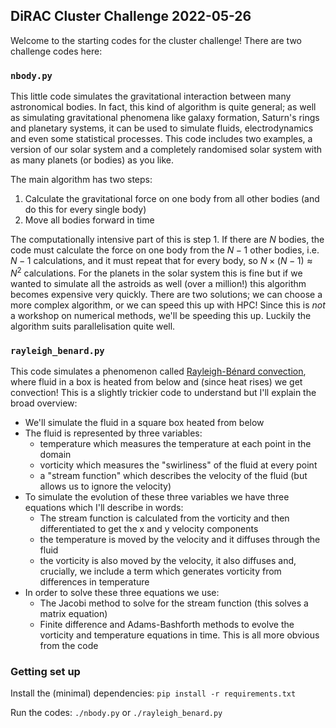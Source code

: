 ## DiRAC Cluster Challenge 2022-05-26

Welcome to the starting codes for the cluster challenge! There are two challenge codes here:

### `nbody.py`

This little code simulates the gravitational interaction between many astronomical bodies. In fact, this kind of algorithm is quite general; as well as simulating gravitational phenomena like galaxy formation, Saturn's rings and planetary systems, it can be used to simulate fluids, electrodynamics and even some statistical processes. This code includes two examples, a version of our solar system and a completely randomised solar system with as many planets (or bodies) as you like.

The main algorithm has two steps:

1. Calculate the gravitational force on one body from all other bodies (and do this for every single body)
2. Move all bodies forward in time

The computationally intensive part of this is step 1. If there are $N$ bodies, the code must calculate the force on one body from the $N-1$ other bodies, i.e. $N-1$ calculations, and it must repeat that for every body, so $N \times (N-1) \approx N^2$ calculations. For the planets in the solar system this is fine but if we wanted to simulate all the astroids as well (over a million!) this algorithm becomes expensive very quickly. There are two solutions; we can choose a more complex algorithm, or we can speed this up with HPC! Since this is *not* a workshop on numerical methods, we'll be speeding this up. Luckily the algorithm suits parallelisation quite well.

### `rayleigh_benard.py`

This code simulates a phenomenon called [Rayleigh-Bénard convection](https://www.youtube.com/watch?v=OM0l2YPVMf8), where fluid in a box is heated from below and (since heat rises) we get convection! This is a slightly trickier code to understand but I'll explain the broad overview:

- We'll simulate the fluid in a square box heated from below
- The fluid is represented by three variables:
  - temperature which measures the temperature at each point in the domain
  - vorticity which measures the "swirliness" of the fluid at every point
  - a "stream function" which describes the velocity of the fluid (but allows us to ignore the velocity)
- To simulate the evolution of these three variables we have three equations which I'll describe in words:
  - The stream function is calculated from the vorticity and then differentiated to get the x and y velocity components
  - the temperature is moved by the velocity and it diffuses through the fluid
  - the vorticity is also moved by the velocity, it also diffuses and, crucially, we include a term which generates vorticity from differences in temperature
- In order to solve these three equations we use:
  - The Jacobi method to solve for the stream function (this solves a matrix equation)
  - Finite difference and Adams-Bashforth methods to evolve the vorticity and temperature equations in time. This is all more obvious from the code 

### Getting set up

Install the (minimal) dependencies:
`pip install -r requirements.txt`

Run the codes:
`./nbody.py` or `./rayleigh_benard.py`
